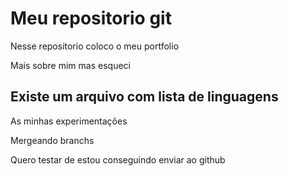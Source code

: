 # Meu repositorio git

Nesse repositorio coloco o meu portfolio

Mais sobre mim 
mas esqueci

## Existe um arquivo com lista de linguagens

As minhas experimentações

Mergeando branchs

Quero testar de estou conseguindo
enviar ao github
